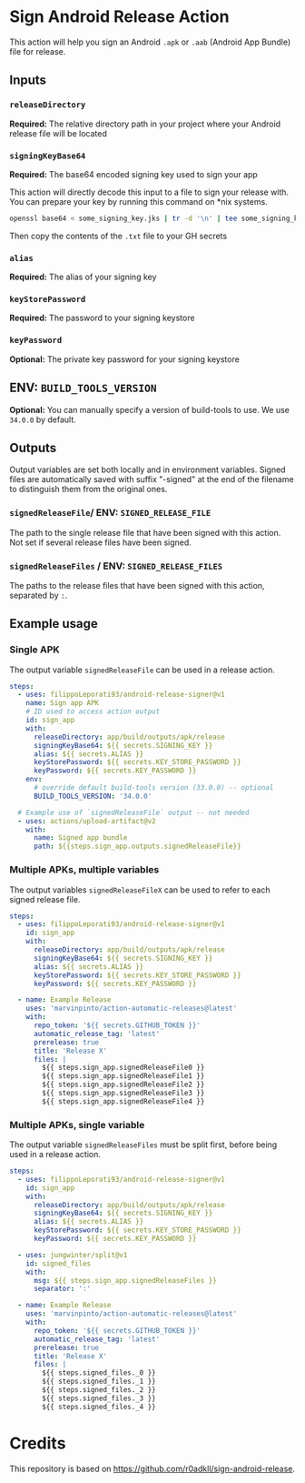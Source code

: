 # Sign Android Release Action

This action will help you sign an Android `.apk` or `.aab` (Android App Bundle)
file for release.

## Inputs

### `releaseDirectory`

**Required:** The relative directory path in your project where your Android
release file will be located

### `signingKeyBase64`

**Required:** The base64 encoded signing key used to sign your app

This action will directly decode this input to a file to sign your release with.
You can prepare your key by running this command on \*nix systems.

```bash
openssl base64 < some_signing_key.jks | tr -d '\n' | tee some_signing_key.jks.base64.txt
```

Then copy the contents of the `.txt` file to your GH secrets

### `alias`

**Required:** The alias of your signing key

### `keyStorePassword`

**Required:** The password to your signing keystore

### `keyPassword`

**Optional:** The private key password for your signing keystore

## ENV: `BUILD_TOOLS_VERSION`

**Optional:** You can manually specify a version of build-tools to use. We use
`34.0.0` by default.

## Outputs

Output variables are set both locally and in environment variables. Signed files
are automatically saved with suffix "-signed" at the end of the filename to
distinguish them from the original ones.

### `signedReleaseFile`/ ENV: `SIGNED_RELEASE_FILE`

The path to the single release file that have been signed with this action. Not
set if several release files have been signed.

### `signedReleaseFiles` / ENV: `SIGNED_RELEASE_FILES`

The paths to the release files that have been signed with this action, separated
by `:`.

## Example usage

### Single APK

The output variable `signedReleaseFile` can be used in a release action.

```yaml
steps:
  - uses: filippoLeporati93/android-release-signer@v1
    name: Sign app APK
    # ID used to access action output
    id: sign_app
    with:
      releaseDirectory: app/build/outputs/apk/release
      signingKeyBase64: ${{ secrets.SIGNING_KEY }}
      alias: ${{ secrets.ALIAS }}
      keyStorePassword: ${{ secrets.KEY_STORE_PASSWORD }}
      keyPassword: ${{ secrets.KEY_PASSWORD }}
    env:
      # override default build-tools version (33.0.0) -- optional
      BUILD_TOOLS_VERSION: '34.0.0'

  # Example use of `signedReleaseFile` output -- not needed
  - uses: actions/upload-artifact@v2
    with:
      name: Signed app bundle
      path: ${{steps.sign_app.outputs.signedReleaseFile}}
```

### Multiple APKs, multiple variables

The output variables `signedReleaseFileX` can be used to refer to each signed
release file.

```yaml
steps:
  - uses: filippoLeporati93/android-release-signer@v1
    id: sign_app
    with:
      releaseDirectory: app/build/outputs/apk/release
      signingKeyBase64: ${{ secrets.SIGNING_KEY }}
      alias: ${{ secrets.ALIAS }}
      keyStorePassword: ${{ secrets.KEY_STORE_PASSWORD }}
      keyPassword: ${{ secrets.KEY_PASSWORD }}

  - name: Example Release
    uses: 'marvinpinto/action-automatic-releases@latest'
    with:
      repo_token: '${{ secrets.GITHUB_TOKEN }}'
      automatic_release_tag: 'latest'
      prerelease: true
      title: 'Release X'
      files: |
        ${{ steps.sign_app.signedReleaseFile0 }}
        ${{ steps.sign_app.signedReleaseFile1 }}
        ${{ steps.sign_app.signedReleaseFile2 }}
        ${{ steps.sign_app.signedReleaseFile3 }}
        ${{ steps.sign_app.signedReleaseFile4 }}
```

### Multiple APKs, single variable

The output variable `signedReleaseFiles` must be split first, before being used
in a release action.

```yaml
steps:
  - uses: filippoLeporati93/android-release-signer@v1
    id: sign_app
    with:
      releaseDirectory: app/build/outputs/apk/release
      signingKeyBase64: ${{ secrets.SIGNING_KEY }}
      alias: ${{ secrets.ALIAS }}
      keyStorePassword: ${{ secrets.KEY_STORE_PASSWORD }}
      keyPassword: ${{ secrets.KEY_PASSWORD }}

  - uses: jungwinter/split@v1
    id: signed_files
    with:
      msg: ${{ steps.sign_app.signedReleaseFiles }}
      separator: ':'

  - name: Example Release
    uses: 'marvinpinto/action-automatic-releases@latest'
    with:
      repo_token: '${{ secrets.GITHUB_TOKEN }}'
      automatic_release_tag: 'latest'
      prerelease: true
      title: 'Release X'
      files: |
        ${{ steps.signed_files._0 }}
        ${{ steps.signed_files._1 }}
        ${{ steps.signed_files._2 }}
        ${{ steps.signed_files._3 }}
        ${{ steps.signed_files._4 }}
```

# Credits

This repository is based on https://github.com/r0adkll/sign-android-release.
